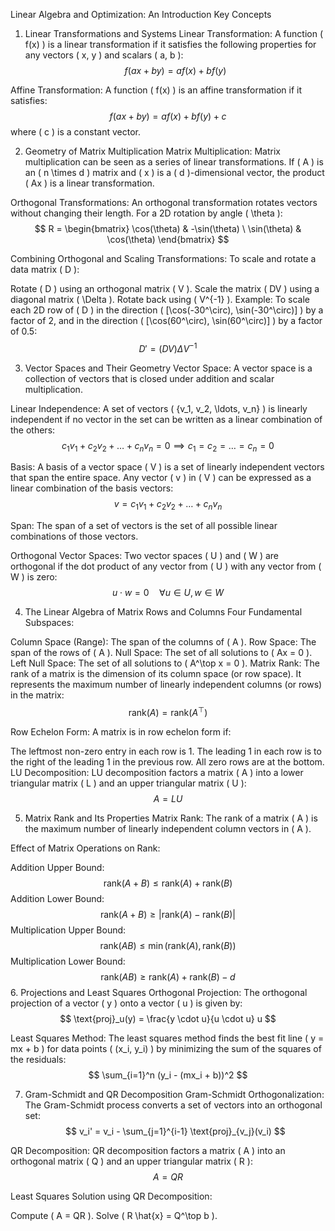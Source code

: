 Linear Algebra and Optimization: An Introduction
Key Concepts
1. Linear Transformations and Systems
Linear Transformation: A function ( f(x) ) is a linear transformation if it satisfies the following properties for any vectors ( x, y ) and scalars ( a, b ): $$ f(ax + by) = af(x) + bf(y) $$

Affine Transformation: A function ( f(x) ) is an affine transformation if it satisfies: $$ f(ax + by) = af(x) + bf(y) + c $$ where ( c ) is a constant vector.

2. Geometry of Matrix Multiplication
Matrix Multiplication: Matrix multiplication can be seen as a series of linear transformations. If ( A ) is an ( n \times d ) matrix and ( x ) is a ( d )-dimensional vector, the product ( Ax ) is a linear transformation.

Orthogonal Transformations: An orthogonal transformation rotates vectors without changing their length. For a 2D rotation by angle ( \theta ): $$ R = \begin{bmatrix} \cos(\theta) & -\sin(\theta) \ \sin(\theta) & \cos(\theta) \end{bmatrix} $$

Combining Orthogonal and Scaling Transformations: To scale and rotate a data matrix ( D ):

Rotate ( D ) using an orthogonal matrix ( V ).
Scale the matrix ( DV ) using a diagonal matrix ( \Delta ).
Rotate back using ( V^{-1} ).
Example: To scale each 2D row of ( D ) in the direction ( [\cos(-30^\circ), \sin(-30^\circ)] ) by a factor of 2, and in the direction ( [\cos(60^\circ), \sin(60^\circ)] ) by a factor of 0.5: $$ D' = (DV)\Delta V^{-1} $$

3. Vector Spaces and Their Geometry
Vector Space: A vector space is a collection of vectors that is closed under addition and scalar multiplication.

Linear Independence: A set of vectors ( {v_1, v_2, \ldots, v_n} ) is linearly independent if no vector in the set can be written as a linear combination of the others: $$ c_1 v_1 + c_2 v_2 + \ldots + c_n v_n = 0 \implies c_1 = c_2 = \ldots = c_n = 0 $$

Basis: A basis of a vector space ( V ) is a set of linearly independent vectors that span the entire space. Any vector ( v ) in ( V ) can be expressed as a linear combination of the basis vectors: $$ v = c_1 v_1 + c_2 v_2 + \ldots + c_n v_n $$

Span: The span of a set of vectors is the set of all possible linear combinations of those vectors.

Orthogonal Vector Spaces: Two vector spaces ( U ) and ( W ) are orthogonal if the dot product of any vector from ( U ) with any vector from ( W ) is zero: $$ u \cdot w = 0 \quad \forall u \in U, w \in W $$

4. The Linear Algebra of Matrix Rows and Columns
Four Fundamental Subspaces:

Column Space (Range): The span of the columns of ( A ).
Row Space: The span of the rows of ( A ).
Null Space: The set of all solutions to ( Ax = 0 ).
Left Null Space: The set of all solutions to ( A^\top x = 0 ).
Matrix Rank: The rank of a matrix is the dimension of its column space (or row space). It represents the maximum number of linearly independent columns (or rows) in the matrix: $$ \text{rank}(A) = \text{rank}(A^\top) $$

Row Echelon Form: A matrix is in row echelon form if:

The leftmost non-zero entry in each row is 1.
The leading 1 in each row is to the right of the leading 1 in the previous row.
All zero rows are at the bottom.
LU Decomposition: LU decomposition factors a matrix ( A ) into a lower triangular matrix ( L ) and an upper triangular matrix ( U ): $$ A = LU $$

5. Matrix Rank and Its Properties
Matrix Rank: The rank of a matrix ( A ) is the maximum number of linearly independent column vectors in ( A ).

Effect of Matrix Operations on Rank:

Addition Upper Bound: $$ \text{rank}(A + B) \leq \text{rank}(A) + \text{rank}(B) $$
Addition Lower Bound: $$ \text{rank}(A + B) \geq |\text{rank}(A) - \text{rank}(B)| $$
Multiplication Upper Bound: $$ \text{rank}(AB) \leq \min(\text{rank}(A), \text{rank}(B)) $$
Multiplication Lower Bound: $$ \text{rank}(AB) \geq \text{rank}(A) + \text{rank}(B) - d $$
6. Projections and Least Squares
Orthogonal Projection: The orthogonal projection of a vector ( y ) onto a vector ( u ) is given by: $$ \text{proj}_u(y) = \frac{y \cdot u}{u \cdot u} u $$

Least Squares Method: The least squares method finds the best fit line ( y = mx + b ) for data points ( (x_i, y_i) ) by minimizing the sum of the squares of the residuals: $$ \sum_{i=1}^n (y_i - (mx_i + b))^2 $$

7. Gram-Schmidt and QR Decomposition
Gram-Schmidt Orthogonalization: The Gram-Schmidt process converts a set of vectors into an orthogonal set: $$ v_i' = v_i - \sum_{j=1}^{i-1} \text{proj}_{v_j}(v_i) $$

QR Decomposition: QR decomposition factors a matrix ( A ) into an orthogonal matrix ( Q ) and an upper triangular matrix ( R ): $$ A = QR $$

Least Squares Solution using QR Decomposition:

Compute ( A = QR ).
Solve ( R \hat{x} = Q^\top b ).
